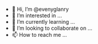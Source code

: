 - 👋 Hi, I’m @evenyglanry
- 👀 I’m interested in ...
- 🌱 I’m currently learning ...
- 💞️ I’m looking to collaborate on ...
- 📫 How to reach me ...

<!---
evenyglanry/evenyglanry is a ✨ special ✨ repository because its `README.md` (this file) appears on your GitHub profile.
You can click the Preview link to take a look at your changes.
--->
